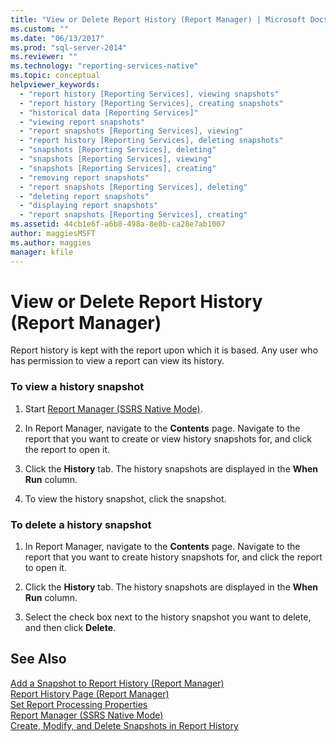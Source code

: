 ```yaml
---
title: "View or Delete Report History (Report Manager) | Microsoft Docs"
ms.custom: ""
ms.date: "06/13/2017"
ms.prod: "sql-server-2014"
ms.reviewer: ""
ms.technology: "reporting-services-native"
ms.topic: conceptual
helpviewer_keywords: 
  - "report history [Reporting Services], viewing snapshots"
  - "report history [Reporting Services], creating snapshots"
  - "historical data [Reporting Services]"
  - "viewing report snapshots"
  - "report snapshots [Reporting Services], viewing"
  - "report history [Reporting Services], deleting snapshots"
  - "snapshots [Reporting Services], deleting"
  - "snapshots [Reporting Services], viewing"
  - "snapshots [Reporting Services], creating"
  - "removing report snapshots"
  - "report snapshots [Reporting Services], deleting"
  - "deleting report snapshots"
  - "displaying report snapshots"
  - "report snapshots [Reporting Services], creating"
ms.assetid: 44cb1e6f-a6b8-498a-8e8b-ca28e7ab1007
author: maggiesMSFT
ms.author: maggies
manager: kfile
---
```

# View or Delete Report History (Report Manager)
  Report history is kept with the report upon which it is based. Any user who has permission to view a report can view its history.  
  
### To view a history snapshot  
  
1.  Start [Report Manager  &#40;SSRS Native Mode&#41;](../../2014/reporting-services/report-manager-ssrs-native-mode.md).  
  
2.  In Report Manager, navigate to the **Contents** page. Navigate to the report that you want to create or view history snapshots for, and click the report to open it.  
  
3.  Click the **History** tab. The history snapshots are displayed in the **When Run** column.  
  
4.  To view the history snapshot, click the snapshot.  
  
### To delete a history snapshot  
  
1.  In Report Manager, navigate to the **Contents** page. Navigate to the report that you want to create history snapshots for, and click the report to open it.  
  
2.  Click the **History** tab. The history snapshots are displayed in the **When Run** column.  
  
3.  Select the check box next to the history snapshot you want to delete, and then click **Delete**.  
  
## See Also  
 [Add a Snapshot to Report History &#40;Report Manager&#41;](report-server/add-a-snapshot-to-report-history-report-manager.md)   
 [Report History Page &#40;Report Manager&#41;](../../2014/reporting-services/report-history-page-report-manager.md)   
 [Set Report Processing Properties](report-server/set-report-processing-properties.md)   
 [Report Manager  &#40;SSRS Native Mode&#41;](../../2014/reporting-services/report-manager-ssrs-native-mode.md)   
 [Create, Modify, and Delete Snapshots in Report History](report-server/create-modify-and-delete-snapshots-in-report-history.md)  
  
  
